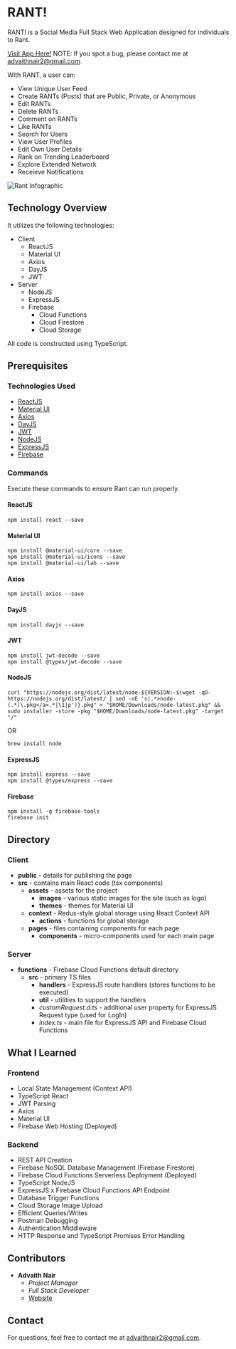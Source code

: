 # RANT!

RANT! is a Social Media Full Stack Web Application designed for individuals to Rant.

[Visit App Here!](https://rant-dd853.web.app/)
NOTE: If you spot a bug, please contact me at [advaithnair2@gmail.com](mailto:advaithnair2@gmail.com).

With RANT, a user can:
* View Unique User Feed
* Create RANTs (Posts) that are Public, Private, or Anonymous
* Edit RANTs
* Delete RANTs
* Comment on RANTs
* Like RANTs
* Search for Users
* View User Profiles
* Edit Own User Details
* Rank on Trending Leaderboard
* Explore Extended Network
* Receieve Notifications

![Rant Infographic](https://advaithnair.github.io/old-portfolio/assets/images/Rant/RantInfographic.png)

## Technology Overview
It utilizes the following technologies:
* Client
  * ReactJS
  * Material UI
  * Axios
  * DayJS
  * JWT
* Server
  * NodeJS
  * ExpressJS
  * Firebase
    * Cloud Functions
    * Cloud Firestore
    * Cloud Storage

All code is constructed using TypeScript.

## Prerequisites

### Technologies Used
* [ReactJS](https://reactjs.org/)
* [Material UI](https://material-ui.com/)
* [Axios](https://github.com/axios/axios)
* [DayJS](https://github.com/iamkun/dayjs)
* [JWT](https://jwt.io/)
* [NodeJS](https://nodejs.org/en/)
* [ExpressJS](https://expressjs.com/)
* [Firebase](https://firebase.google.com/)

### Commands

Execute these commands to ensure Rant can run properly.

#### ReactJS
```
npm install react --save
```

#### Material UI
```
npm install @material-ui/core --save
npm install @material-ui/icons --save
npm install @material-ui/lab --save
```

#### Axios
```
npm install axios --save
```

#### DayJS
```
npm install dayjs --save
```

#### JWT
```
npm install jwt-decode --save
npm install @types/jwt-decode --save
```

#### NodeJS
```
curl "https://nodejs.org/dist/latest/node-${VERSION:-$(wget -qO- https://nodejs.org/dist/latest/ | sed -nE 's|.*>node-(.*)\.pkg</a>.*|\1|p')}.pkg" > "$HOME/Downloads/node-latest.pkg" && sudo installer -store -pkg "$HOME/Downloads/node-latest.pkg" -target "/"
```
OR
```
brew install node
```

#### ExpressJS
```
npm install express --save
npm install @types/express --save
```

#### Firebase
```
npm install -g firebase-tools
firebase init
```
## Directory

### Client
* **public** - details for publishing the page
* **src** - contains main React code (tsx components)
  * **assets** - assets for the project
    * **images** - various static images for the site (such as logo)
    * **themes** - themes for Material UI
  * **context** - Redux-style global storage using React Context API
    * **actions** - functions for global storage
  * **pages** - files containing components for each page
    * **components** - micro-components used for each main page

### Server
* **functions** - Firebase Cloud Functions default directory
  * **src** - primary TS files
    * **handlers** - ExpressJS route handlers (stores functions to be executed)
    * **util** - utilities to support the handlers
    * *customRequest.d.ts* - additional user property for ExpressJS Request type (used for LogIn)
    * *index.ts* - main file for ExpressJS API and Firebase Cloud Functions

## What I Learned

### Frontend
* Local State Management (Context API)
* TypeScript React
* JWT Parsing
* Axios
* Material UI
* Firebase Web Hosting (Deployed)

### Backend
* REST API Creation
* Firebase NoSQL Database Management (Firebase Firestore)
* Firebase Cloud Functions Serverless Deployment (Deployed)
* TypeScript NodeJS
* ExpressJS x Firebase Cloud Functions API Endpoint
* Database Trigger Functions
* Cloud Storage Image Upload
* Efficient Queries/Writes
* Postman Debugging
* Authentication Middleware
* HTTP Response and TypeScript Promises Error Handling

## Contributors

* **Advaith Nair** 
    * *Project Manager*
    * *Full Stack Developer*
    * [Website](https://advaithnair.com)

## Contact
For questions, feel free to contact me at [advaithnair2@gmail.com](mailto:advaithnair2@gmail.com).

